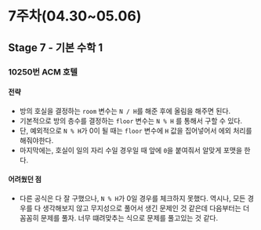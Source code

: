 # 7주차(04.30~05.06)

## Stage 7 - 기본 수학 1

### 10250번 ACM 호텔

#### 전략

- 방의 호실을 결정하는 `room` 변수는 `N / H`를 해준 후에 올림을 해주면 된다.
- 기본적으로 방의 층수를 결정하는 `floor` 변수는 `N % H` 를 통해서 구할 수 있다.
- 단, 예외적으로 `N % H`가 0이 될 때는 `floor` 변수에 `H` 값을 집어넣어서 에외 처리를 해줘야한다.
- 마지막에는, 호실이 일의 자리 수일 경우일 때 앞에 `0`을 붙여줘서 알맞게 포맷을 한다.

#### 어려웠던 점

- 다른 공식은 다 잘 구했으나, `N % H`가 0일 경우를 체크하지 못했다. 역시나, 모든 경우를 다 생각해보지 않고 무지성으로 풀어서 생긴 문제인 것 같은데 다음부터는 더 꼼꼼히 문제를 풀자. 너무 떄려맞추는 식으로 문제를 풀고있는 것 같다.
